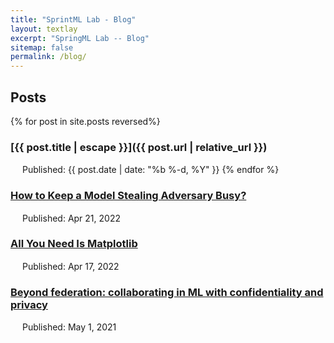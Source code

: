 ```yaml
---
title: "SprintML Lab - Blog"
layout: textlay
excerpt: "SpringML Lab -- Blog"
sitemap: false
permalink: /blog/
---
```


Posts
-----

{% for post in site.posts reversed%}

### [{{ post.title | escape }}]({{ post.url | relative_url }})

<img src="https://raw.githubusercontent.com/FortAwesome/Font-Awesome/6.x/svgs/solid/calendar.svg" width="15" height="15"> Published: {{ post.date | date: "%b %-d, %Y" }} {% endfor %}

### [How to Keep a Model Stealing Adversary Busy?](http://www.cleverhans.io/2022/04/21/pow-defense.html)

<img src="https://raw.githubusercontent.com/FortAwesome/Font-Awesome/6.x/svgs/solid/calendar.svg" width="15" height="15"> Published: Apr 21, 2022

### [All You Need Is Matplotlib](http://www.cleverhans.io/2022/04/17/fl-privacy.html)

<img src="https://raw.githubusercontent.com/FortAwesome/Font-Awesome/6.x/svgs/solid/calendar.svg" width="15" height="15"> Published: Apr 17, 2022

### [Beyond federation: collaborating in ML with confidentiality and privacy](http://www.cleverhans.io/2021/05/01/capc.html)

<img src="https://raw.githubusercontent.com/FortAwesome/Font-Awesome/6.x/svgs/solid/calendar.svg" width="15" height="15"> Published: May 1, 2021
